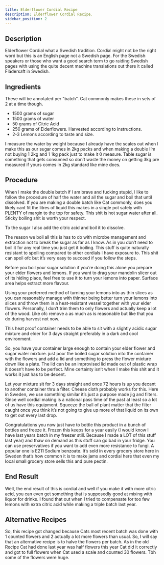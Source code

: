 ```yaml
---
title: Elderflower Cordial Recipe
description: Elderflower Cordial Recipe.
sidebar_position: 2
---
```


## Description

Elderflower Cordial what a Swedish tradition. Cordial might not be the right word but this is an English page not a Swedish page. For the Swedish speakers or those who want a good search term to go raiding Swedish pages with using the quite decent machine translations out there it called Flädersaft in Swedish.

## Ingredients

These will be annotated per "batch". Cat commonly makes these in sets of 2 at a time though.

* 1500 grams of sugar
* 1500 grams of water
* 50 grams of Citric Acid
* 250 grams of Elderflowers. Harvested according to instructions.
* 2-3 Lemons according to taste and size.

I measure the water by weight because I already have the scales out when I make this as our sugar comes in 2kg packs and when making a double I’m not buying 1 2kg and 1 1kg pack just to make it 0 measure. Table sugar is something that gets consumed so don’t waste the money on getting 3kg pre measured if yours comes in 2kg standard like mine does.

## Procedure

When I make the double batch if I am brave and fucking stupid, I like to follow the procedure of half the water and all the sugar and boil that until dissolved. If you are making a double batch like Cat commonly, does you likely cant fit the litres of liquid this makes in a single pot safely with PLENTY of margin to the top for safety. This shit is hot sugar water after all. Sticky boiling shit is worth your respect.

To the sugar I also add the citric acid and boil it to dissolve.

The reason we boil all this is has to do with microbe management and extraction not to break the sugar as far as I know. As in you don’t need to boil it for any real time you just get it boiling. This stuff is quite naturally resistant to spoiling compared to other cordials I have exposure to. This shit can spoil ofc but it’s very easy to succeed if you follow the steps.

Before you boil your sugar solution if you’re doing this alone you prepare your elder flowers and lemons. If you want to drag your mandolin slicer out of its hiding place, feel free to use it to turn your lemons into paper. Surface area helps extract more flavour.

Using your preferred method of turning your lemons into as thin slices as you can reasonably manage with thinner being better turn your lemons into slices and throw them in a heat-resistant vessel together with your elder flowers. Personally, I don’t trim them to only flowers and actually keep a lot of the wood. Like ofc remove a as much as is reasonable but like that you do during harvest not now.

This heat proof container needs to be able to sit with a slightly acidic sugar mixture and elder for 3 days straight preferably in a dark and cool environment.

So, you have your container large enough to contain your elder flower and sugar water mixture. just poor the boiled sugar solution into the container with the flowers and add a lid and something to press the flower mixture down like a plate. The lid can be an improvised lid made out of plastic wrap it doesn’t have to be perfect. Mine certainty isn’t when I make this shit and it works it just has to be decent.

Let your mixture sit for 3 days straight and once 72 hours is up you decant to another container thru a filter. Cheese cloth probably works for this. Here in Sweden, we use something similar it’s just a purpose made jig and filters. Since well cordial making is a national pass time of the past at least so a lot of us have this equipment. Squeeze the ball of plant matter that the filter caught once you think it’s not going to give up more of that liquid on its own to get out every last drop.

Congratulations you now just have to bottle this product in a bunch of bottles and freeze it. Frozen this keeps for a year easily (I would know I have last years batch in my freezer still. Because I made a LOT of this stuff last year) and thaw on demand as this stuff can go bad in your fridge. You can use preservatives if you want to add even more resistance to fungi. A popular one is E211 Sodium benzoate. It’s sold in every grocery store here in Sweden that’s how common it is to make jams and cordial here that even my local small grocery store sells this and pure pectin.

## End Result

Well, the end result of this is cordial and well if you make it with more citric acid, you can even get something that is supposedly good at mixing with liquor for drinks. I found that out when I tried to compensate for too few lemons with extra citric acid while making a triple batch last year.

## Alternative Recipes

So, this recipe got changed because Cats most recent batch was done with 1 counted flowers and 2 actually a lot more flowers than usual. So, I will say that an alternative recipe is to halve the flowers per batch. As in the old Recipe Cat had done last year was half flowers this year Cat did it correctly and got to full flowers when Cat used a scale and counted 30 flowers. Tbh some of the flowers were huge.
